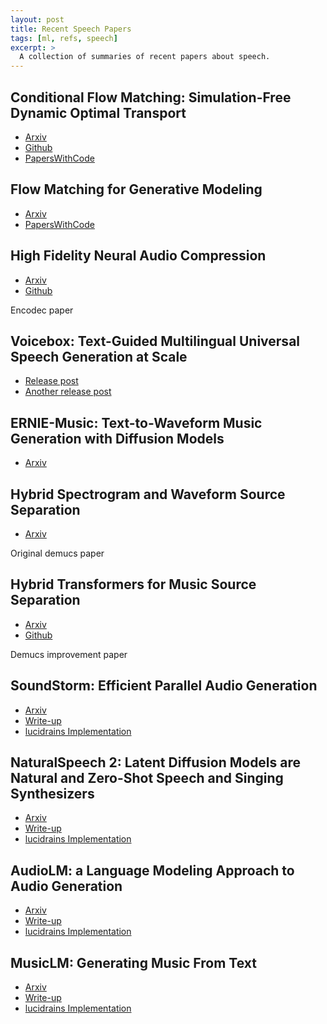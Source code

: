 ```yaml
---
layout: post
title: Recent Speech Papers
tags: [ml, refs, speech]
excerpt: >
  A collection of summaries of recent papers about speech.
---
```


## Conditional Flow Matching: Simulation-Free Dynamic Optimal Transport

- [Arxiv](https://arxiv.org/pdf/2302.00482.pdf)
- [Github](https://github.com/atong01/conditional-flow-matching)
- [PapersWithCode](https://paperswithcode.com/paper/conditional-flow-matching-simulation-free)

## Flow Matching for Generative Modeling

- [Arxiv](https://arxiv.org/pdf/2210.02747.pdf)
- [PapersWithCode](https://paperswithcode.com/paper/flow-matching-for-generative-modeling)

## High Fidelity Neural Audio Compression

- [Arxiv](https://arxiv.org/pdf/2210.13438.pdf)
- [Github](https://github.com/facebookresearch/encodec)

Encodec paper

## Voicebox: Text-Guided Multilingual Universal Speech Generation at Scale

- [Release post](https://research.facebook.com/publications/voicebox-text-guided-multilingual-universal-speech-generation-at-scale/)
- [Another release post](https://ai.facebook.com/blog/voicebox-generative-ai-model-speech/)

## ERNIE-Music: Text-to-Waveform Music Generation with Diffusion Models

- [Arxiv](https://arxiv.org/pdf/2302.04456.pdf)

## Hybrid Spectrogram and Waveform Source Separation

- [Arxiv](https://arxiv.org/pdf/2111.03600.pdf)

Original demucs paper

## Hybrid Transformers for Music Source Separation

- [Arxiv](https://arxiv.org/pdf/2211.08553.pdf)
- [Github](https://github.com/facebookresearch/demucs)

Demucs improvement paper

## SoundStorm: Efficient Parallel Audio Generation

- [Arxiv](https://arxiv.org/pdf/2305.09636.pdf)
- [Write-up](https://google-research.github.io/seanet/soundstorm/examples/)
- [lucidrains Implementation](https://github.com/lucidrains/soundstorm-pytorch)

## NaturalSpeech 2: Latent Diffusion Models are Natural and Zero-Shot Speech and Singing Synthesizers

- [Arxiv](https://arxiv.org/pdf/2304.09116.pdf)
- [Write-up](https://speechresearch.github.io/naturalspeech2/)
- [lucidrains Implementation](https://github.com/lucidrains/naturalspeech2-pytorch)

## AudioLM: a Language Modeling Approach to Audio Generation

- [Arxiv](https://arxiv.org/pdf/2209.03143.pdf)
- [Write-up](https://google-research.github.io/seanet/audiolm/examples/)
- [lucidrains Implementation](https://github.com/lucidrains/audiolm-pytorch)

## MusicLM: Generating Music From Text

- [Arxiv](https://arxiv.org/pdf/2301.11325.pdf)
- [Write-up](https://google-research.github.io/seanet/musiclm/examples/)
- [lucidrains Implementation](https://github.com/lucidrains/musiclm-pytorch)
